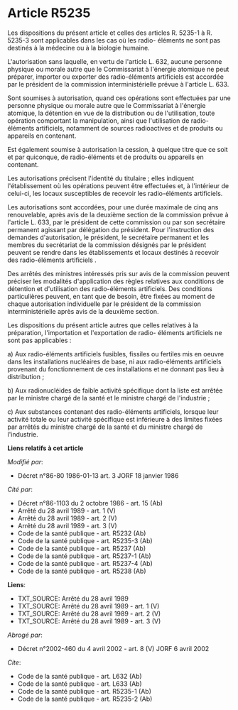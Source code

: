 # Article R5235

Les dispositions du présent article et celles des articles R. 5235-1 à R. 5235-3 sont applicables dans les cas où les radio-
éléments ne sont pas destinés à la médecine ou à la biologie humaine. 

L'autorisation sans laquelle, en vertu de l'article L. 632, aucune personne physique ou morale autre que le Commissariat à
l'énergie atomique ne peut préparer, importer ou exporter des radio-éléments artificiels est accordée par le président de la
commission interministérielle prévue à l'article L. 633. 

Sont soumises à autorisation, quand ces opérations sont effectuées par une personne physique ou morale autre que le
Commissariat à l'énergie atomique, la détention en vue de la distribution ou de l'utilisation, toute opération comportant la
manipulation, ainsi que l'utilisation de radio-éléments artificiels, notamment de sources radioactives et de produits ou
appareils en contenant. 

Est également soumise à autorisation la cession, à quelque titre que ce soit et par quiconque, de radio-éléments et de
produits ou appareils en contenant. 

Les autorisations précisent l'identité du titulaire ; elles indiquent l'établissement où les opérations peuvent être
effectuées et, à l'intérieur de celui-ci, les locaux susceptibles de recevoir les radio-éléments artificiels. 

Les autorisations sont accordées, pour une durée maximale de cinq ans renouvelable, après avis de la deuxième section de la
commission prévue à l'article L. 633, par le président de cette commission ou par son secrétaire permanent agissant par
délégation du président. Pour l'instruction des demandes d'autorisation, le président, le secrétaire permanent et les membres
du secrétariat de la commission désignés par le président peuvent se rendre dans les établissements et locaux destinés à
recevoir des radio-éléments artificiels      . 

Des arrêtés des ministres intéressés pris sur avis de la commission peuvent préciser les modalités d'application des règles
relatives aux conditions de détention et d'utilisation des radio-éléments artificiels. Des conditions particulières peuvent,
en tant que de besoin, être fixées au moment de chaque autorisation individuelle par le président de la commission
interministérielle après avis de la deuxième section. 

Les dispositions du présent article autres que celles relatives à la préparation, l'importation et l'exportation de radio-
éléments artificiels ne sont pas applicables : 

a) Aux radio-éléments artificiels fusibles, fissiles ou fertiles mis en oeuvre dans les installations nucléaires de base, ni
aux radio-éléments artificiels provenant du fonctionnement de ces installations et ne donnant pas lieu à distribution ; 

b) Aux radionucléides de faible activité spécifique dont la liste est arrêtée par le ministre chargé de la santé et le
ministre chargé de l'industrie ; 

c) Aux substances contenant des radio-éléments artificiels, lorsque leur activité totale ou leur activité spécifique est
inférieure à des limites fixées par arrêtés du ministre chargé de la santé et du ministre chargé de l'industrie.

**Liens relatifs à cet article**

_Modifié par_:

  - Décret n°86-80 1986-01-13 art. 3 JORF 18 janvier 1986

_Cité par_:

  - Décret n°86-1103 du 2 octobre 1986 - art. 15 (Ab)
  - Arrêté du 28 avril 1989 - art. 1 (V)
  - Arrêté du 28 avril 1989 - art. 2 (V)
  - Arrêté du 28 avril 1989 - art. 3 (V)
  - Code de la santé publique - art. R5232 (Ab)
  - Code de la santé publique - art. R5235-3 (Ab)
  - Code de la santé publique - art. R5237 (Ab)
  - Code de la santé publique - art. R5237-1 (Ab)
  - Code de la santé publique - art. R5237-4 (Ab)
  - Code de la santé publique - art. R5238 (Ab)

**Liens**:

  - TXT_SOURCE: Arrêté du 28 avril 1989
  - TXT_SOURCE: Arrêté du 28 avril 1989 - art. 1 (V)
  - TXT_SOURCE: Arrêté du 28 avril 1989 - art. 2 (V)
  - TXT_SOURCE: Arrêté du 28 avril 1989 - art. 3 (V)

_Abrogé par_:

  - Décret n°2002-460 du 4 avril 2002 - art. 8 (V) JORF 6 avril 2002

_Cite_:

  - Code de la santé publique - art. L632 (Ab)
  - Code de la santé publique - art. L633 (Ab)
  - Code de la santé publique - art. R5235-1 (Ab)
  - Code de la santé publique - art. R5235-2 (Ab)
